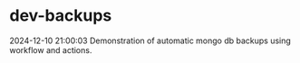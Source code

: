 # dev-backups
2024-12-10 21:00:03 Demonstration of automatic mongo db backups using workflow and actions.
